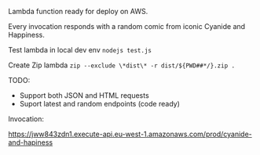 Lambda function ready for deploy on AWS.

Every invocation responds with a random comic from iconic Cyanide and Happiness.

Test lambda in local dev env
`nodejs test.js`

Create Zip lambda
`zip --exclude \*dist\* -r dist/${PWD##*/}.zip .`


TODO:
- Support both JSON and HTML requests
- Suport latest and random endpoints (code ready)

Invocation:

https://jww843zdn1.execute-api.eu-west-1.amazonaws.com/prod/cyanide-and-hapiness
